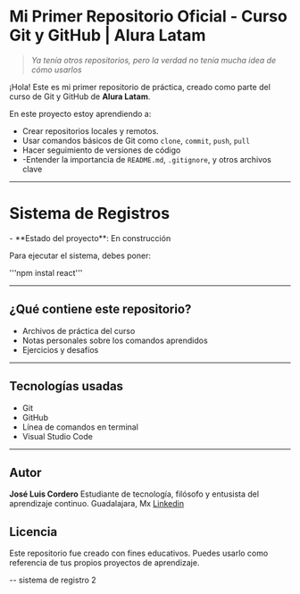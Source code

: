 # Mi Primer Repositorio Oficial - Curso Git y GitHub | Alura Latam
> *Ya tenía otros repositorios, pero la verdad no tenía mucha idea de cómo usarlos*

¡Hola! Este es mi primer repositorio de práctica, creado como parte del curso de Git y GitHub de **Alura Latam**.

En este proyecto estoy aprendiendo a:
- Crear repositorios locales y remotos.
- Usar comandos básicos de Git como `clone`, `commit`, `push`, `pull`
- Hacer seguimiento de versiones de código
- -Entender la importancia de `README.md`, `.gitignore`, y otros archivos clave

---
<h1> Sistema de Registros </h1>
- **Estado del proyecto**: En construcción

Para ejecutar el sistema, debes poner:

'''npm instal react'''

---

## ¿Qué contiene este repositorio? 

- Archivos de práctica del curso
- Notas personales sobre los comandos aprendidos
- Ejercicios y desafíos
 
---

## Tecnologías usadas
- Git
- GitHub
- Línea de comandos en terminal
- Visual Studio Code

---

## Autor
**José Luis Cordero**
Estudiante de tecnología, filósofo y entusista del aprendizaje continuo.
Guadalajara, Mx
[Linkedin](https://www.linkedin.com/in/jose-luis-cordero-/)

## Licencia
Este repositorio fue creado con fines educativos.
Puedes usarlo como referencia de tus propios proyectos de aprendizaje. 

-- sistema de registro 2


  
